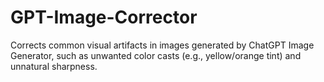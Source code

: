 # GPT-Image-Corrector
Corrects common visual artifacts in images generated by ChatGPT Image Generator, such as unwanted color casts (e.g., yellow/orange tint) and unnatural sharpness.
